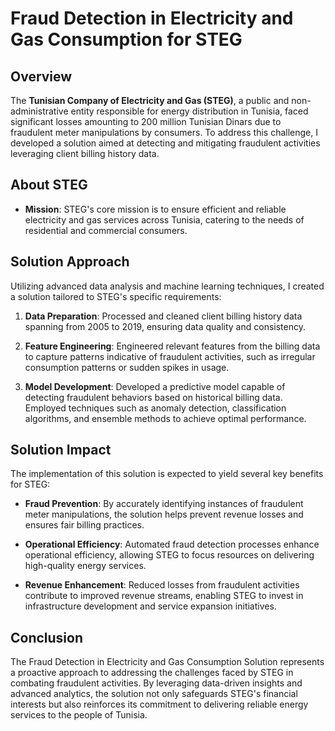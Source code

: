 # Fraud Detection in Electricity and Gas Consumption for STEG

## Overview

The **Tunisian Company of Electricity and Gas (STEG)**, a public and non-administrative entity responsible for energy distribution in Tunisia, faced significant losses amounting to 200 million Tunisian Dinars due to fraudulent meter manipulations by consumers. To address this challenge, I developed a solution aimed at detecting and mitigating fraudulent activities leveraging client billing history data.

## About STEG

- **Mission**: STEG's core mission is to ensure efficient and reliable electricity and gas services across Tunisia, catering to the needs of residential and commercial consumers.

## Solution Approach

Utilizing advanced data analysis and machine learning techniques, I created a solution tailored to STEG's specific requirements:

1. **Data Preparation**: Processed and cleaned client billing history data spanning from 2005 to 2019, ensuring data quality and consistency.
   
2. **Feature Engineering**: Engineered relevant features from the billing data to capture patterns indicative of fraudulent activities, such as irregular consumption patterns or sudden spikes in usage.

3. **Model Development**: Developed a predictive model capable of detecting fraudulent behaviors based on historical billing data. Employed techniques such as anomaly detection, classification algorithms, and ensemble methods to achieve optimal performance.


## Solution Impact

The implementation of this solution is expected to yield several key benefits for STEG:

- **Fraud Prevention**: By accurately identifying instances of fraudulent meter manipulations, the solution helps prevent revenue losses and ensures fair billing practices.
  
- **Operational Efficiency**: Automated fraud detection processes enhance operational efficiency, allowing STEG to focus resources on delivering high-quality energy services.

- **Revenue Enhancement**: Reduced losses from fraudulent activities contribute to improved revenue streams, enabling STEG to invest in infrastructure development and service expansion initiatives.

## Conclusion

The Fraud Detection in Electricity and Gas Consumption Solution represents a proactive approach to addressing the challenges faced by STEG in combating fraudulent activities. By leveraging data-driven insights and advanced analytics, the solution not only safeguards STEG's financial interests but also reinforces its commitment to delivering reliable energy services to the people of Tunisia.
